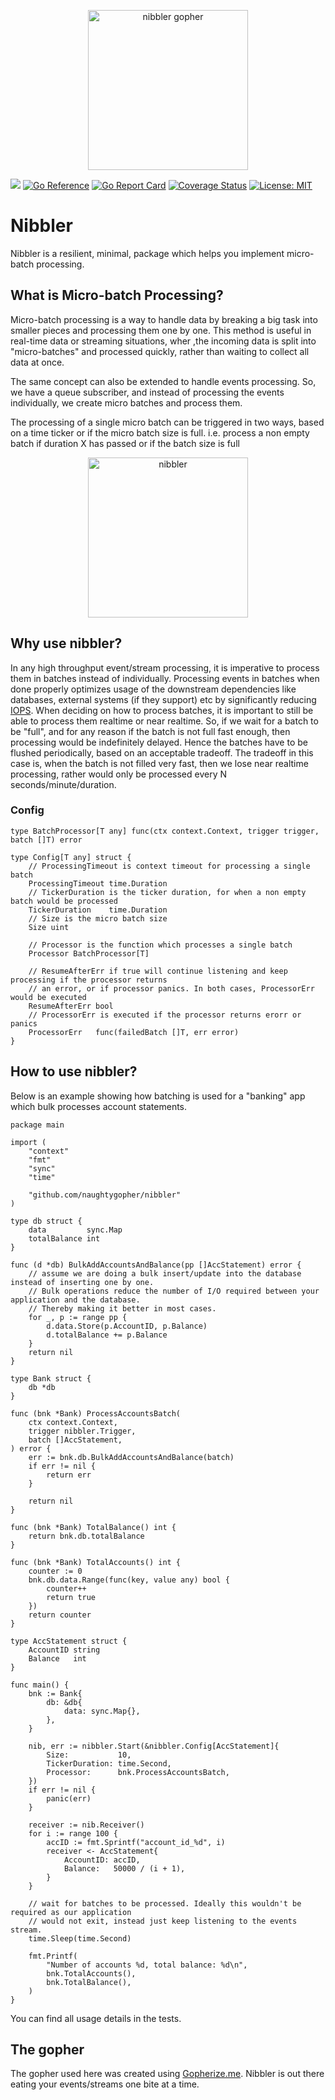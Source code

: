 <p align="center"><img src="https://github.com/user-attachments/assets/1b34c21a-8031-43d3-a172-44e039b58190" alt="nibbler gopher" width="256px"/></p>

[![](https://github.com/naughtygopher/nibbler/actions/workflows/go.yml/badge.svg?branch=main)](https://github.com/naughtygopher/nibbler/actions)
[![Go Reference](https://pkg.go.dev/badge/github.com/naughtygopher/nibbler.svg)](https://pkg.go.dev/github.com/naughtygopher/nibbler)
[![Go Report Card](https://goreportcard.com/badge/github.com/naughtygopher/nibbler?cache_invalidate=1)](https://goreportcard.com/report/github.com/naughtygopher/nibbler)
[![Coverage Status](https://coveralls.io/repos/github/naughtygopher/nibbler/badge.svg?branch=main&cache_invalidate=1)](https://coveralls.io/github/naughtygopher/nibbler?branch=main)
[![License: MIT](https://img.shields.io/badge/License-MIT-yellow.svg)](https://github.com/creativecreature/sturdyc/blob/master/LICENSE)

# Nibbler

Nibbler is a resilient, minimal, package which helps you implement micro-batch processing.

## What is Micro-batch Processing?

Micro-batch processing is a way to handle data by breaking a big task into smaller pieces and processing them one by one. This method is useful in real-time data or streaming situations, wher ,the incoming data is split into "micro-batches" and processed quickly, rather than waiting to collect all data at once.

The same concept can also be extended to handle events processing. So, we have a queue subscriber, and instead of processing the events individually, we create micro batches and process them.

The processing of a single micro batch can be triggered in two ways, based on a time ticker or if the micro batch size is full. i.e. process a non empty batch if duration X has passed or if the batch size is full

<p align="center">
<img src="https://github.com/user-attachments/assets/0a7df1c0-2d23-475e-9cc3-205f3f9bf4c4" alt="nibbler" width="256px"/>
</p>

## Why use nibbler?

In any high throughput event/stream processing, it is imperative to process them in batches instead of individually. Processing events in batches when done properly optimizes usage of the downstream dependencies like databases, external systems (if they support) etc by significantly reducing [IOPS](https://en.wikipedia.org/wiki/IOPS). When deciding on how to process batches, it is important to still be able to process them realtime or near realtime. So, if we wait for a batch to be "full", and for any reason if the batch is not full fast enough, then processing would be indefinitely delayed. Hence the batches have to be flushed periodically, based on an acceptable tradeoff. The tradeoff in this case is, when the batch is not filled very fast, then we lose near realtime processing, rather would only be processed every N seconds/minute/duration.

### Config

```golang
type BatchProcessor[T any] func(ctx context.Context, trigger trigger, batch []T) error

type Config[T any] struct {
	// ProcessingTimeout is context timeout for processing a single batch
	ProcessingTimeout time.Duration
    // TickerDuration is the ticker duration, for when a non empty batch would be processed
	TickerDuration    time.Duration
	// Size is the micro batch size
	Size uint

    // Processor is the function which processes a single batch
	Processor BatchProcessor[T]

	// ResumeAfterErr if true will continue listening and keep processing if the processor returns
	// an error, or if processor panics. In both cases, ProcessorErr would be executed
	ResumeAfterErr bool
    // ProcessorErr is executed if the processor returns erorr or panics
	ProcessorErr   func(failedBatch []T, err error)
}
```

## How to use nibbler?

Below is an example showing how batching is used for a "banking" app which bulk processes account statements.

```golang
package main

import (
	"context"
	"fmt"
	"sync"
	"time"

	"github.com/naughtygopher/nibbler"
)

type db struct {
	data         sync.Map
	totalBalance int
}

func (d *db) BulkAddAccountsAndBalance(pp []AccStatement) error {
	// assume we are doing a bulk insert/update into the database instead of inserting one by one.
	// Bulk operations reduce the number of I/O required between your application and the database.
	// Thereby making it better in most cases.
	for _, p := range pp {
		d.data.Store(p.AccountID, p.Balance)
		d.totalBalance += p.Balance
	}
	return nil
}

type Bank struct {
	db *db
}

func (bnk *Bank) ProcessAccountsBatch(
	ctx context.Context,
	trigger nibbler.Trigger,
	batch []AccStatement,
) error {
	err := bnk.db.BulkAddAccountsAndBalance(batch)
	if err != nil {
		return err
	}

	return nil
}

func (bnk *Bank) TotalBalance() int {
	return bnk.db.totalBalance
}

func (bnk *Bank) TotalAccounts() int {
	counter := 0
	bnk.db.data.Range(func(key, value any) bool {
		counter++
		return true
	})
	return counter
}

type AccStatement struct {
	AccountID string
	Balance   int
}

func main() {
	bnk := Bank{
		db: &db{
			data: sync.Map{},
		},
	}

	nib, err := nibbler.Start(&nibbler.Config[AccStatement]{
		Size:           10,
		TickerDuration: time.Second,
		Processor:      bnk.ProcessAccountsBatch,
	})
	if err != nil {
		panic(err)
	}

	receiver := nib.Receiver()
	for i := range 100 {
		accID := fmt.Sprintf("account_id_%d", i)
		receiver <- AccStatement{
			AccountID: accID,
			Balance:   50000 / (i + 1),
		}
	}

	// wait for batches to be processed. Ideally this wouldn't be required as our application
	// would not exit, instead just keep listening to the events stream.
	time.Sleep(time.Second)

	fmt.Printf(
		"Number of accounts %d, total balance: %d\n",
		bnk.TotalAccounts(),
		bnk.TotalBalance(),
	)
}
```

You can find all usage details in the tests.

## The gopher

The gopher used here was created using [Gopherize.me](https://gopherize.me/). Nibbler is out there eating your events/streams
one bite at a time.
